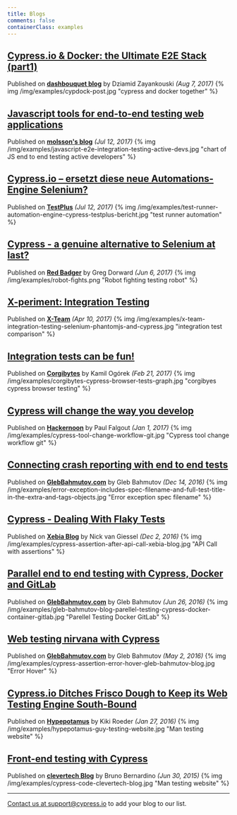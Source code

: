 ```yaml
---
title: Blogs
comments: false
containerClass: examples
---
```


## [Cypress.io & Docker: the Ultimate E2E Stack (part1)](https://dashbouquet.com/blog/frontend-development/cypressio-and-docker-the-ultimate-e2e-stack-part-1)

Published on [**dashbouquet blog**](https://dashbouquet.com/blog) by Dziamid Zayankouski *(Aug 7, 2017)*
{% img /img/examples/cypdock-post.jpg "cypress and docker together" %}

## [Javascript tools for end-to-end testing web applications](https://mo.github.io/2017/07/20/javascript-e2e-integration-testing.html)

Published on [**molsson's blog**](https://mo.github.io/) *(Jul 12, 2017)*
{% img /img/examples/javascript-e2e-integration-testing-active-devs.jpg "chart of JS end to end testing active developers" %}

## [Cypress.io – ersetzt diese neue Automations-Engine Selenium?](http://www.testplus.at/2017/07/cypress-io-ersetzt-diese-neue-automations-engine-selenium/)

Published on [**TestPlus**](http://www.testplus.at/) *(Jul 12, 2017)*
{% img /img/examples/test-runner-automation-engine-cypress-testplus-bericht.jpg "test runner automation" %}

## [Cypress - a genuine alternative to Selenium at last?](https://red-badger.com/blog/2017/6/16/cypress-a-genuine-alternative-to-selenium-at-last)

Published on [**Red Badger**](https://red-badger.com/blog) by Greg Dorward *(Jun 6, 2017)*
{% img /img/examples/robot-fights.png "Robot fighting testing robot" %}

## [X-periment: Integration Testing](https://x-team.com/blog/integration-testing-selenium-phantomjs-and-cypress/)

Published on [**X-Team**](https://x-team.com) *(Apr 10, 2017)*
{% img /img/examples/x-team-integration-testing-selenium-phantomjs-and-cypress.jpg "integration test comparison" %}

## [Integration tests can be fun!](http://corgibytes.com/blog/2017/02/21/integration-tests-fun/)

Published on [**Corgibytes**](http://corgibytes.com/blog) by Kamil Ogórek *(Feb 21, 2017)*
{% img /img/examples/corgibytes-cypress-browser-tests-graph.jpg "corgibyes cypress browser testing" %}

## [Cypress will change the way you develop](https://hackernoon.com/cypress-will-change-the-way-you-develop-47a194d2a33f)

Published on [**Hackernoon**](https://hackernoon.com) by Paul Falgout *(Jan 1, 2017)*
{% img /img/examples/cypress-tool-change-workflow-git.jpg "Cypress tool change workflow git" %}

## [Connecting crash reporting with end to end tests](https://glebbahmutov.com/blog/connecting-crash-reporting-with-end-to-end-tests/)

Published on [**GlebBahmutov.com**](https://glebbahmutov.com/blog) by Gleb Bahmutov *(Dec 14, 2016)*
{% img /img/examples/error-exception-includes-spec-filename-and-full-test-title-in-the-extra-and-tags-objects.jpg "Error exception spec filename" %}

## [Cypress - Dealing With Flaky Tests](http://blog.xebia.com/cypress-dealing-with-flaky-tests/)

Published on [**Xebia Blog**](http://blog.xebia.com) by Nick van Giessel *(Dec 2, 2016)*
{% img /img/examples/cypress-assertion-after-api-call-xebia-blog.jpg "API Call with assertions" %}

## [Parallel end to end testing with Cypress, Docker and GitLab](https://glebbahmutov.com/blog/parallel-end-to-end-testing/)

Published on [**GlebBahmutov.com**](https://glebbahmutov.com/blog) by Gleb Bahmutov *(Jun 26, 2016)*
{% img /img/examples/gleb-bahmutov-blog-parellel-testing-cypress-docker-container-gitlab.jpg "Parellel Testing Docker GitLab" %}

## [Web testing nirvana with Cypress](https://glebbahmutov.com/blog/web-testing-nirvana-with-cypress/)

Published on [**GlebBahmutov.com**](https://glebbahmutov.com/blog) by Gleb Bahmutov *(May 2, 2016)*
{% img /img/examples/cypress-assertion-error-hover-gleb-bahmutov-blog.jpg "Error Hover" %}

## [Cypress.io Ditches Frisco Dough to Keep its Web Testing Engine South-Bound](http://hypepotamus.com/companies/cypress-io/)

Published on [**Hypepotamus**](http://hypepotamus.com) by Kiki Roeder *(Jan 27, 2016)*
{% img /img/examples/hypepotamus-guy-testing-website.jpg "Man testing website" %}

## [Front-end testing with Cypress](http://blog.clevertech.biz/post/front-end-testing-with-cypress)

Published on [**clevertech Blog**](http://blog.clevertech.biz) by Bruno Bernardino *(Jun 30, 2015)*
{% img /img/examples/cypress-code-clevertech-blog.jpg "Man testing website" %}

***

[Contact us at support@cypress.io](mailto:support@cypress.io) to add your blog to our list.
